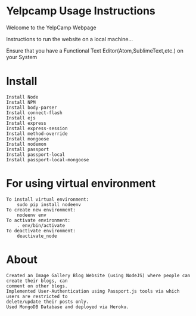 # Yelpcamp Usage Instructions

Welcome to the YelpCamp Webpage

Instructions to run the website on a local machine...

Ensure that you have a Functional Text Editor(Atom,SublimeText,etc.) on your System

# Install 
	Install Node
	Install NPM
	Install body-parser
	Install connect-flash
	Install ejs
	Install express
	Install express-session
	Install method-override
	Install mongoose
	Install nodemon
	Install passport
	Install passport-local
	Install passport-local-mongoose


# For using virtual environment

	To install virtual environment:
		sudo pip install nodeenv
	To create new environment:
		nodeenv env
	To activate environment:
		. env/bin/activate 
	To deactivate environment: 
		deactivate_node

# About

	Created an Image Gallery Blog Website (using NodeJS) where people can create their blogs, can
	comment on other blogs.
	Implemented User-Authentication using Passport.js tools via which users are restricted to
	delete/update their posts only.
	Used MongoDB Database and deployed via Heroku.

